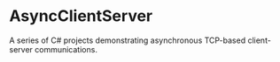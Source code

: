# AsyncClientServer
A series of C# projects demonstrating asynchronous TCP-based client-server communications.
